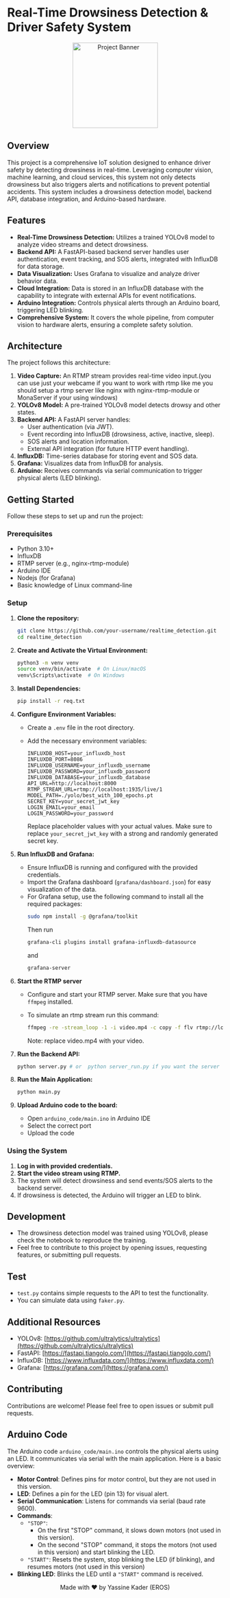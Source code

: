 # Real-Time Drowsiness Detection & Driver Safety System

<p align="center">
  <img src="https://avatars.githubusercontent.com/u/80207770" alt="Project Banner" width="199">
</p>

## Overview

This project is a comprehensive IoT solution designed to enhance driver safety by detecting drowsiness in real-time. Leveraging computer vision, machine learning, and cloud services, this system not only detects drowsiness but also triggers alerts and notifications to prevent potential accidents. This system includes a drowsiness detection model, backend API, database integration, and Arduino-based hardware.

## Features

-   **Real-Time Drowsiness Detection:** Utilizes a trained YOLOv8 model to analyze video streams and detect drowsiness.
-   **Backend API:** A FastAPI-based backend server handles user authentication, event tracking, and SOS alerts, integrated with InfluxDB for data storage.
-   **Data Visualization:** Uses Grafana to visualize and analyze driver behavior data.
-   **Cloud Integration:** Data is stored in an InfluxDB database with the capability to integrate with external APIs for event notifications.
-   **Arduino Integration:** Controls physical alerts through an Arduino board, triggering LED blinking.
-   **Comprehensive System:** It covers the whole pipeline, from computer vision to hardware alerts, ensuring a complete safety solution.

## Architecture

The project follows this architecture:

1.  **Video Capture:** An RTMP stream provides real-time video input.(you can use just your webcame if you want to work with rtmp like me you should setup a rtmp server like nginx with nginx-rtmp-module or MonaServer if your using windows)
2.  **YOLOv8 Model:** A pre-trained YOLOv8 model detects drowsy and other states.
3.  **Backend API:** A FastAPI server handles:
    -   User authentication (via JWT).
    -   Event recording into InfluxDB (drowsiness, active, inactive, sleep).
    -   SOS alerts and location information.
    -   External API integration (for future HTTP event handling).
4.  **InfluxDB:** Time-series database for storing event and SOS data.
5.  **Grafana:** Visualizes data from InfluxDB for analysis.
6.  **Arduino:** Receives commands via serial communication to trigger physical alerts (LED blinking).

## Getting Started

Follow these steps to set up and run the project:

### Prerequisites

-   Python 3.10+
-   InfluxDB
-   RTMP server (e.g., nginx-rtmp-module)
-   Arduino IDE
-   Nodejs (for Grafana)
-   Basic knowledge of Linux command-line

### Setup

1.  **Clone the repository:**

    ```bash
    git clone https://github.com/your-username/realtime_detection.git
    cd realtime_detection
    ```

2.  **Create and Activate the Virtual Environment:**

    ```bash
    python3 -m venv venv
    source venv/bin/activate  # On Linux/macOS
    venv\Scripts\activate  # On Windows
    ```

3.  **Install Dependencies:**

    ```bash
    pip install -r req.txt
    ```

4.  **Configure Environment Variables:**

    -   Create a `.env` file in the root directory.
    -   Add the necessary environment variables:

        ```env
        INFLUXDB_HOST=your_influxdb_host
        INFLUXDB_PORT=8086
        INFLUXDB_USERNAME=your_influxdb_username
        INFLUXDB_PASSWORD=your_influxdb_password
        INFLUXDB_DATABASE=your_influxdb_database
        API_URL=http://localhost:8000
        RTMP_STREAM_URL=rtmp://localhost:1935/live/1
        MODEL_PATH=./yolo/best_with_100_epochs.pt
        SECRET_KEY=your_secret_jwt_key
        LOGIN_EMAIL=your_email
        LOGIN_PASSWORD=your_password
        ```
        
        Replace placeholder values with your actual values.
        Make sure to replace `your_secret_jwt_key` with a strong and randomly generated secret key.

5.  **Run InfluxDB and Grafana:**

    -   Ensure InfluxDB is running and configured with the provided credentials.
    -   Import the Grafana dashboard (`grafana/dashboard.json`) for easy visualization of the data.
    -   For Grafana setup, use the following command to install all the required packages:
        ```bash
        sudo npm install -g @grafana/toolkit
        ```
        Then run
        ```bash
        grafana-cli plugins install grafana-influxdb-datasource
        ```
        and
        ```bash
        grafana-server
        ```

6.  **Start the RTMP server**

    -   Configure and start your RTMP server. Make sure that you have `ffmpeg` installed.
    -   To simulate an rtmp stream run this command:

        ```bash
        ffmpeg -re -stream_loop -1 -i video.mp4 -c copy -f flv rtmp://localhost:1935/live/1
        ```

        Note: replace video.mp4 with your video.
7.  **Run the Backend API:**

    ```bash
    python server.py # or  python server_run.py if you want the server to run on a different port
    ```

8.  **Run the Main Application:**

    ```bash
    python main.py
    ```

9.  **Upload Arduino code to the board:**

    - Open `arduino_code/main.ino` in Arduino IDE
    - Select the correct port
    - Upload the code

### Using the System

1.  **Log in with provided credentials.**
2.  **Start the video stream using RTMP.**
3.  The system will detect drowsiness and send events/SOS alerts to the backend server.
4.  If drowsiness is detected, the Arduino will trigger an LED to blink.

## Development

-   The drowsiness detection model was trained using YOLOv8, please check the notebook to reproduce the training.
-   Feel free to contribute to this project by opening issues, requesting features, or submitting pull requests.

## Test

-   `test.py` contains simple requests to the API to test the functionality.
-   You can simulate data using `faker.py`.

## Additional Resources

-   YOLOv8: [https://github.com/ultralytics/ultralytics](https://github.com/ultralytics/ultralytics)
-   FastAPI: [https://fastapi.tiangolo.com/](https://fastapi.tiangolo.com/)
-   InfluxDB: [https://www.influxdata.com/](https://www.influxdata.com/)
-   Grafana: [https://grafana.com/](https://grafana.com/)

## Contributing

Contributions are welcome! Please feel free to open issues or submit pull requests.

## Arduino Code

The Arduino code `arduino_code/main.ino` controls the physical alerts using an LED. It communicates via serial with the main application. Here is a basic overview:

-   **Motor Control**: Defines pins for motor control, but they are not used in this version.
-   **LED**: Defines a pin for the LED (pin 13) for visual alert.
-   **Serial Communication**: Listens for commands via serial (baud rate 9600).
-   **Commands**:
    -  `"STOP"`:
       - On the first "STOP" command, it slows down motors (not used in this version).
       - On the second "STOP" command, it stops the motors (not used in this version) and start blinking the LED.
    -   `"START"`: Resets the system, stop blinking the LED (if blinking), and resumes motors (not used in this version)
-   **Blinking LED**: Blinks the LED until a `"START"` command is received.

<p align="center">
  Made with ❤️ by Yassine Kader (EROS)

</p>
